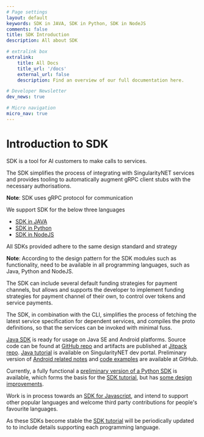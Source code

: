 ```yaml
---
# Page settings
layout: default
keywords: SDK in JAVA, SDK in Python, SDK in NodeJS
comments: false
title: SDK Introduction
description: All about SDK

# extralink box
extralink:
    title: All Docs
    title_url: '/docs'
    external_url: false
    description: Find an overview of our full documentation here.

# Developer Newsletter
dev_news: true

# Micro navigation
micro_nav: true
---
```

# Introduction to SDK

SDK is a tool for AI customers to make calls to services.

The SDK simplifies the process of integrating with SingularityNET services and
provides tooling to automatically augment gRPC client stubs with the necessary
authorisations.

**Note**:  SDK uses gRPC protocol for communication 


We support SDK for the below three languages 

- [SDK in JAVA](/tutorials/client/java/)
- [SDK in Python](/docs/python-sdk/)
- [SDK in NodeJS](/tutorials/nodejs-sdk)

All SDKs provided adhere to the same design standard and strategy

**Note**:  According  to the design pattern for the  SDK modules such as
functionality, need to be available in all programming languages, such as Java,
Python and NodeJS. 

The SDK can include several default funding strategies for payment channels,
but allows and supports the developer to implement funding strategies for
payment channel of their own, to control over tokens and service payments.

The SDK, in combination with the CLI, simplifies the process of fetching the
latest service specification for dependent services, and compiles the proto
definitions, so that the services can be invoked with minimal fuss.

[Java SDK](https://github.com/singnet/snet-sdk-java) is ready for usage on Java
SE and Android platforms. Source code can be found at [GitHub
repo](https://github.com/singnet/snet-sdk-java) and artifacts are published at
[Jitpack repo](https://jitpack.io/#singnet/snet-sdk-java). [Java
tutorial](/tutorials/client/java/) is available on
SingularityNET dev portal. Preliminary version of [Android related
notes](https://github.com/singnet/snet-sdk-java/tree/master/plugin/gradle) and
[code examples](https://github.com/singnet/snet-sdk-java/tree/master/example)
are available at GitHub.

Currently, a fully functional a [preliminary version of a Python
SDK](https://github.com/singnet/snet-sdk-python) is available, which forms the
basis for the [SDK tutorial](/tutorials/sdk), but has  [some design
improvements](https://github.com/singnet/snet-sdk-python/issues/16).

Work is in process towards an [SDK for
Javascript](https://github.com/singnet/snet-sdk-js), and intend to support
other popular languages and welcome third party contributions for people's
favourite languages.

As these SDKs become stable the [SDK tutorial](/tutorials/sdk) will be
periodically updated to to include details supporting each programming
language.
